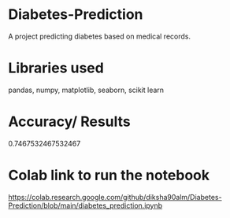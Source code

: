 # Diabetes-Prediction
A project predicting diabetes based on medical records.
# Libraries used
pandas, numpy, matplotlib, seaborn, scikit learn
# Accuracy/ Results
0.7467532467532467

# Colab link to run the notebook
https://colab.research.google.com/github/diksha90alm/Diabetes-Prediction/blob/main/diabetes_prediction.ipynb
